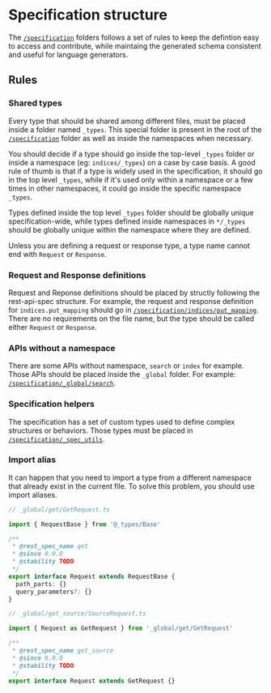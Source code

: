 # Specification structure

The [`/specification`](../specification) folders follows a set of rules to
keep the defintion easy to access and contribute, while maintaing
the generated schema consistent and useful for language generators.

## Rules

### Shared types

Every type that should be shared among different files, must be placed
inside a folder named `_types`. This special folder is present in the
root of the [`/specification`](../specification) folder as well
as inside the namespaces when necessary.

You should decide if a type should go inside the top-level `_types`
folder or inside a namespace (eg: `indices/_types`) on a case by case basis.
A good rule of thumb is that if a type is widely used in the specification,
it should go in the top level `_types`, while if it's used only within
a namespace or a few times in other namespaces, it could go inside the
specific namespace `_types`.

Types defined inside the top level `_types` folder should be globally
unique specification-wide, while types defined inside namespaces in `*/_types`
should be globally unique within the namespace where they are defined.

Unless you are defining a request or response type, a type name cannot
end with `Request` or `Response`.

### Request and Response definitions

Request and Reponse definitions should be placed by structly following
the rest-api-spec structure.
For example, the request and response definition for `indices.put_mapping`
should go in [`/specification/indices/put_mapping`](../specification/indices/put_mapping).
There are no requirements on the file name, but the type should be
called either `Request` or `Response`.

### APIs without a namespace

There are some APIs without namespace, `search` or `index` for example.
Those APIs should be placed inside the `_global` folder.
For example: [`/specification/_global/search`](../specification/_global/search).

### Specification helpers

The specification has a set of custom types used to define complex structures
or behaviors. Those types must be placed in [`/specification/_spec_utils`](../specification/_spec_utils).

### Import alias

It can happen that you need to import a type from a different namespace that already exist in the current file.
To solve this problem, you should use import aliases.

```ts
// _global/get/GetRequest.ts

import { RequestBase } from '@_types/Base'

/**
 * @rest_spec_name get
 * @since 0.0.0
 * @stability TODO
 */
export interface Request extends RequestBase {
  path_parts: {}
  query_parameters?: {}
}
```
```ts
// _global/get_source/SourceRequest.ts

import { Request as GetRequest } from '_global/get/GetRequest'

/**
 * @rest_spec_name get_source
 * @since 0.0.0
 * @stability TODO
 */
export interface Request extends GetRequest {}
```